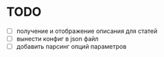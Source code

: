 # TODO
- [ ] получение и отображение описания для статей
- [ ] вынести конфиг в json файл
- [ ] добавить парсинг опций параметров